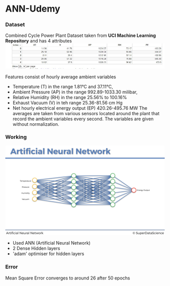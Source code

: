 # ANN-Udemy

### Dataset
Combined Cycle Power Plant Dataset taken from **UCI Machine Learning Repository** and has 4 attributes<br/>
![Initial Dataset](https://github.com/abhishp021/ANN-Udemy/blob/cbba1b8c461e4da63ae923ea71a1162dd384874f/ScreenShot_20220716082557.jpeg)<br/>

Features consist of hourly average ambient variables
- Temperature (T) in the range 1.81°C and 37.11°C,
- Ambient Pressure (AP) in the range 992.89-1033.30 milibar,
- Relative Humidity (RH) in the range 25.56% to 100.16%
- Exhaust Vacuum (V) in teh range 25.36-81.56 cm Hg
- Net hourly electrical energy output (EP) 420.26-495.76 MW
The averages are taken from various sensors located around the plant that record the ambient variables every second. The variables are given without normalization.


### Working
![Initial Dataset](https://github.com/abhishp021/ANN-Udemy/blob/cba8f9e28e378c9e522361b53ab0a8768d1071de/ANN_Architecture.png)<br/>
- Used ANN (Artificial Neural Network)
- 2 Dense Hidden layers 
- 'adam' optimiser for hidden layers

### Error
Mean Square Error converges to around 26 after 50 epochs
